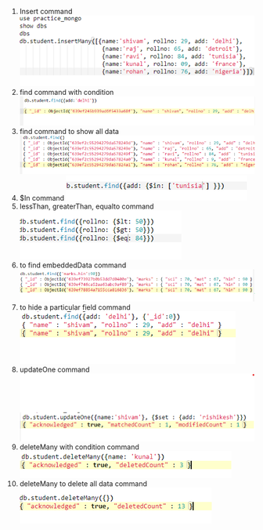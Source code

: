 1. Insert command 
![](https://github.com/shivam30072/mongodb_commands/blob/main/mongo1.png?raw=true)
2. find command with condition
![](https://github.com/shivam30072/mongodb_commands/blob/main/mongo2.png?raw=true)
3. find command to show all data
![](https://github.com/shivam30072/mongodb_commands/blob/main/mongo3.png?raw=true)
4. $In command
![](https://github.com/shivam30072/mongodb_commands/blob/main/mongo4.png?raw=true)
5. lessThan, greaterThan, equalto command
![](https://github.com/shivam30072/mongodb_commands/blob/main/mongo5.png?raw=true)
6. to find embeddedData command
![](https://github.com/shivam30072/mongodb_commands/blob/main/mongo6.png?raw=true)
7. to hide a particular field command
![](https://github.com/shivam30072/mongodb_commands/blob/main/mogo7.png?raw=true)
8. updateOne command
![](https://github.com/shivam30072/mongodb_commands/blob/main/mongo8.png?raw=true)
9. deleteMany with condition command
![](https://github.com/shivam30072/mongodb_commands/blob/main/mongo9.png?raw=true)
10. deleteMany to delete all data command
![](https://github.com/shivam30072/mongodb_commands/blob/main/mongo10.png?raw=true)
